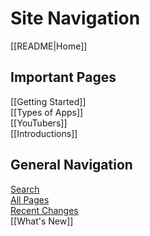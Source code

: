 # Site Navigation

[[README|Home]]  

## Important Pages

[[Getting Started]]  
[[Types of Apps]]  
[[YouTubers]]  
[[Introductions]]  

## General Navigation

[Search](/search.html)  
[All Pages](/all-pages.html)  
[Recent Changes](/recent-pages.html)  
[[What's New]]  
